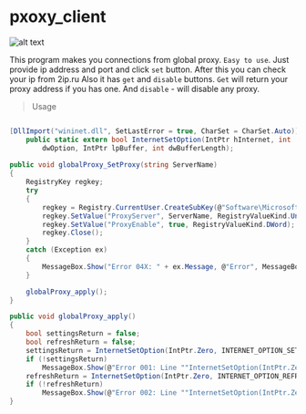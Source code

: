 # pxoxy_client
![alt text]( http://klimukphotos.s3.amazonaws.com/proxy.png  "Main Form")


This program makes you connections from global proxy.
`Easy to use`. Just provide ip address and port and click `set` button.
After this you can check your ip from 2ip.ru 
Also it has `get` and `disable` buttons.
`Get` will return your proxy address if you has one.
And `disable` - will disable any proxy.

>Usage

``` csharp

[DllImport("wininet.dll", SetLastError = true, CharSet = CharSet.Auto)]
    public static extern bool InternetSetOption(IntPtr hInternet, int
        dwOption, IntPtr lpBuffer, int dwBufferLength);
            
public void globalProxy_SetProxy(string ServerName)
{
    RegistryKey regkey;
    try
    {
        regkey = Registry.CurrentUser.CreateSubKey(@"Software\Microsoft\Windows\CurrentVersion\Internet Settings");
        regkey.SetValue("ProxyServer", ServerName, RegistryValueKind.Unknown);
        regkey.SetValue("ProxyEnable", true, RegistryValueKind.DWord);
        regkey.Close();
    }
    catch (Exception ex)
    {
        MessageBox.Show("Error 04X: " + ex.Message, @"Error", MessageBoxButtons.OK, MessageBoxIcon.Error);
    }

    globalProxy_apply();
}

public void globalProxy_apply()
{
    bool settingsReturn = false;
    bool refreshReturn = false;
    settingsReturn = InternetSetOption(IntPtr.Zero, INTERNET_OPTION_SETTINGS_CHANGED, IntPtr.Zero, 0);
    if (!settingsReturn)
        MessageBox.Show(@"Error 001: Line ""InternetSetOption(IntPtr.Zero, INTERNET_OPTION_SETTINGS_CHANGED, IntPtr.Zero, 0)"" failed.", @"Error", MessageBoxButtons.OK, MessageBoxIcon.Error);
    refreshReturn = InternetSetOption(IntPtr.Zero, INTERNET_OPTION_REFRESH, IntPtr.Zero, 0);
    if (!refreshReturn)
        MessageBox.Show(@"Error 002: Line ""InternetSetOption(IntPtr.Zero, INTERNET_OPTION_REFRESH, IntPtr.Zero, 0)"" failed.", @"Error", MessageBoxButtons.OK, MessageBoxIcon.Error);
}

```
